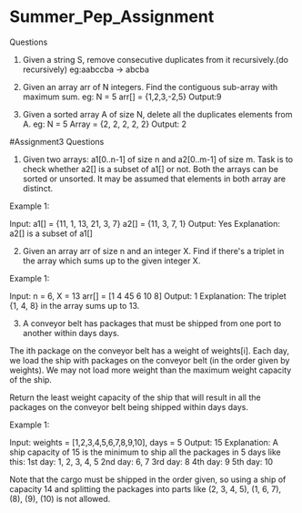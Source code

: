 # Summer_Pep_Assignment
Questions

1. Given a string S, remove consecutive duplicates from it recursively.(do recursively)
eg:aabccba -> abcba

2. Given an array arr of N integers. Find the contiguous sub-array with maximum sum.
 eg: N = 5
arr[] = {1,2,3,-2,5}
Output:9

3. Given a sorted array A of size N, delete all the duplicates elements from A.
eg: N = 5
Array = {2, 2, 2, 2, 2}
Output: 2

#Assignment3 Questions
1. Given two arrays: a1[0..n-1] of size n and a2[0..m-1] of size m. Task is to check whether a2[] is a subset of a1[] or not. 
Both the arrays can be sorted or unsorted. It may be assumed that elements in both array are distinct.
 

Example 1:

Input:
a1[] = {11, 1, 13, 21, 3, 7}
a2[] = {11, 3, 7, 1}
Output:
Yes
Explanation:
a2[] is a subset of a1[]

2. Given an array arr of size n and an integer X. Find if there's a triplet in the array which sums up to the given integer X.


Example 1:

Input:
n = 6, X = 13
arr[] = [1 4 45 6 10 8]
Output:
1
Explanation:
The triplet {1, 4, 8} in 
the array sums up to 13.

3. A conveyor belt has packages that must be shipped from one port to another within days days.

The ith package on the conveyor belt has a weight of weights[i]. Each day, we load the ship with packages on the conveyor
 belt (in the order given by weights). 
We may not load more weight than the maximum weight capacity of the ship.

Return the least weight capacity of the ship that will result in all the packages on the conveyor belt being shipped within days days.

 

Example 1:

Input: weights = [1,2,3,4,5,6,7,8,9,10], days = 5
Output: 15
Explanation: A ship capacity of 15 is the minimum to ship all the packages in 5 days like this:
1st day: 1, 2, 3, 4, 5
2nd day: 6, 7
3rd day: 8
4th day: 9
5th day: 10

Note that the cargo must be shipped in the order given, so using a ship of capacity 14 and splitting the packages into parts like (2, 3, 4, 5), (1, 6, 7), (8), (9), (10) is not allowed.
